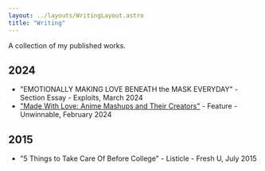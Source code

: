 ```yaml
---
layout: ../layouts/WritingLayout.astro
title: "Writing"
---
```


A collection of my published works.

## 2024

- "EMOTIONALLY MAKING LOVE BENEATH the MASK EVERYDAY" - Section Essay - Exploits, March 2024
- ["Made With Love: Anime Mashups and Their Creators"](https://unwinnable.com/2024/02/23/made-with-love-anime-mashups-and-their-creators-172/) - Feature - Unwinnable, February 2024

## 2015

- "5 Things to Take Care Of Before College" - Listicle - Fresh U, July 2015
